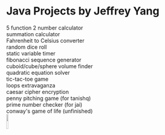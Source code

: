 <h1> Java Projects by Jeffrey Yang </h1>
<div> 5 function 2 number calculator </div>
<div> summation calculator </div>
<div> Fahrenheit to Celsius converter </div>
<div> random dice roll </div>
<div> static variable timer </div>
<div> fibonacci sequence generator </div>
<div> cuboid/cube/sphere volume finder </div>
<div> quadratic equation solver </div>
<div> tic-tac-toe game </div>
<div> loops extravaganza </div>
<div> caesar cipher encryption </div>
<div> penny pitching game (for tanishq) </div>
<div> prime number checker (for jai) <div>
<div> conway's game of life (unfinished) </div>

<img height = "10%" width = "10%" src= "https://upload.wikimedia.org/wikipedia/en/thumb/3/30/Java_programming_language_logo.svg/1200px-Java_programming_language_logo.svg.png"> 
